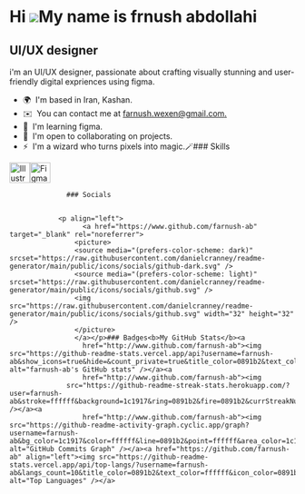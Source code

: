 Hi ![](https://user-images.githubusercontent.com/18350557/176309783-0785949b-9127-417c-8b55-ab5a4333674e.gif)My name is frnush abdollahi
========================================================================================================================================

UI/UX designer
--------------

i'm an UI/UX designer, passionate about crafting visually stunning and user-friendly digital expriences using figma.

*   🌍  I'm based in Iran, Kashan.
*   ✉️  You can contact me at [farnush.wexen@gmail.com.](mailto:farnush.wexen@gmail.com.)
*   🧠  I'm learning figma.
*   🤝  I'm open to collaborating on projects.
*   ⚡  I'm a wizard who turns pixels into magic.🪄### Skills 
<p align="left">
<a href="https://www.adobe.com/uk/products/illustrator.html" target="_blank" rel="noreferrer"><img src="https://raw.githubusercontent.com/danielcranney/readme-generator/main/public/icons/skills/illustrator-colored.svg" width="36" height="36" alt="Illustrator" /></a><a href="https://www.figma.com/" target="_blank" rel="noreferrer"><img src="https://raw.githubusercontent.com/danielcranney/readme-generator/main/public/icons/skills/figma-colored.svg" width="36" height="36" alt="Figma" /></a>
                    </p>
                    
                  ### Socials
                  
                  
                <p align="left">
                      <a href="https://www.github.com/farnush-ab" target="_blank" rel="noreferrer">
                    <picture>
                    <source media="(prefers-color-scheme: dark)" srcset="https://raw.githubusercontent.com/danielcranney/readme-generator/main/public/icons/socials/github-dark.svg" />
                    <source media="(prefers-color-scheme: light)" srcset="https://raw.githubusercontent.com/danielcranney/readme-generator/main/public/icons/socials/github.svg" />
                    <img src="https://raw.githubusercontent.com/danielcranney/readme-generator/main/public/icons/socials/github.svg" width="32" height="32" />
                    </picture>
                    </a></p>### Badges<b>My GitHub Stats</b><a
                      href="http://www.github.com/farnush-ab"><img src="https://github-readme-stats.vercel.app/api?username=farnush-ab&show_icons=true&hide=&count_private=true&title_color=0891b2&text_color=ffffff&icon_color=0891b2&bg_color=1c1917&hide_border=true&show_icons=true" alt="farnush-ab's GitHub stats" /></a><a
                      href="http://www.github.com/farnush-ab"><img
                  src="https://github-readme-streak-stats.herokuapp.com/?user=farnush-ab&stroke=ffffff&background=1c1917&ring=0891b2&fire=0891b2&currStreakNum=ffffff&currStreakLabel=0891b2&sideNums=ffffff&sideLabels=ffffff&dates=ffffff&hide_border=true" /></a><a
                      href="http://www.github.com/farnush-ab"><img src="https://github-readme-activity-graph.cyclic.app/graph?username=farnush-ab&bg_color=1c1917&color=ffffff&line=0891b2&point=ffffff&area_color=1c1917&area=true&hide_border=true&custom_title=GitHub%20Commits%20Graph" alt="GitHub Commits Graph" /></a><a href="https://github.com/farnush-ab" align="left"><img src="https://github-readme-stats.vercel.app/api/top-langs/?username=farnush-ab&langs_count=10&title_color=0891b2&text_color=ffffff&icon_color=0891b2&bg_color=1c1917&hide_border=true&locale=en&custom_title=Top%20%Languages" alt="Top Languages" /></a>
